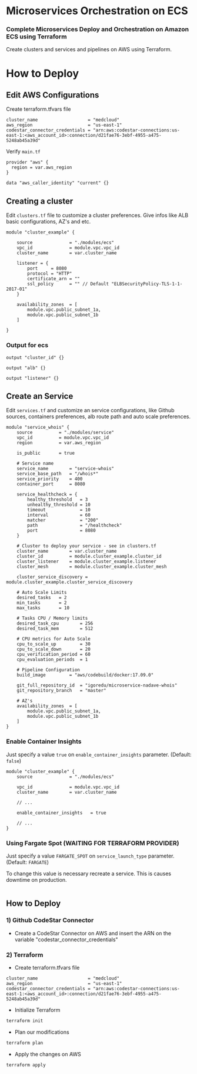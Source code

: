 
# Microservices Orchestration on ECS

### Complete Microservices Deploy and Orchestration on Amazon ECS using Terraform

Create clusters and services and pipelines on AWS using Terraform.

# How to Deploy

## Edit AWS Configurations

Create terraform.tfvars file

```hcl
cluster_name                   = "medcloud"
aws_region                     = "us-east-1"
codestar_connector_credentials = "arn:aws:codestar-connections:us-east-1:<aws_account_id>:connection/d21fae76-3ebf-4955-a475-5248ab45a39d"
```

Verify `main.tf`

```hcl
provider "aws" {
  region = var.aws_region
}

data "aws_caller_identity" "current" {}
```

## Creating a cluster

Edit `clusters.tf` file to customize a cluster preferences. Give infos like ALB basic configurations, AZ's and etc.

```hcl
module "cluster_example" {

    source              = "./modules/ecs"
    vpc_id              = module.vpc.vpc_id
    cluster_name        = var.cluster_name

    listener = {
        port     = 8080
        protocol = "HTTP"
        certificate_arn = ""
        ssl_policy      = "" // Default "ELBSecurityPolicy-TLS-1-1-2017-01"
    }

    availability_zones  = [
        module.vpc.public_subnet_1a,
        module.vpc.public_subnet_1b
    ]

}
```

### Output for ecs

```hcl
output "cluster_id" {}

output "alb" {}

output "listener" {}

```

## Create an Service

Edit `services.tf` and customize an service configurations, like Github sources, containers preferences, alb route path and auto scale preferences.

```hcl
module "service_whois" {
    source          = "./modules/service"
    vpc_id          = module.vpc.vpc_id
    region          = var.aws_region

    is_public       = true

    # Service name
    service_name        = "service-whois"
    service_base_path   = "/whois*"
    service_priority    = 400
    container_port      = 8080

    service_healthcheck = {
        healthy_threshold   = 3
        unhealthy_threshold = 10
        timeout             = 10
        interval            = 60
        matcher             = "200"
        path                = "/healthcheck"
        port                = 8080
    }

    # Cluster to deploy your service - see in clusters.tf
    cluster_name        = var.cluster_name
    cluster_id          = module.cluster_example.cluster_id
    cluster_listener    = module.cluster_example.listener
    cluster_mesh        = module.cluster_example.cluster_mesh

    cluster_service_discovery = module.cluster_example.cluster_service_discovery

    # Auto Scale Limits
    desired_tasks   = 2
    min_tasks       = 2
    max_tasks       = 10

    # Tasks CPU / Memory limits
    desired_task_cpu        = 256
    desired_task_mem        = 512

    # CPU metrics for Auto Scale
    cpu_to_scale_up         = 30
    cpu_to_scale_down       = 20
    cpu_verification_period = 60
    cpu_evaluation_periods  = 1

    # Pipeline Configuration
    build_image         = "aws/codebuild/docker:17.09.0"

    git_full_repository_id  = "igoredu/microservice-nadave-whois"
    git_repository_branch   = "master"

    # AZ's
    availability_zones  = [
        module.vpc.public_subnet_1a,
        module.vpc.public_subnet_1b
    ]
}
```

### Enable Container Insights

Just specify a value `true` on `enable_container_insights` parameter. (Default: `false`)

```hcl
module "cluster_example" {
    source              = "./modules/ecs"

    vpc_id              = module.vpc.vpc_id
    cluster_name        = var.cluster_name

    // ...

    enable_container_insights   = true

    // ...
}

```


### Using Fargate Spot (WAITING FOR TERRAFORM PROVIDER)

Just specify a value `FARGATE_SPOT` on `service_launch_type` parameter. (Default: `FARGATE`)

To change this value is necessary recreate a service. This is causes downtime on production.

```hcl
```

## How to Deploy

### 1) Github CodeStar Connector

* Create a CodeStar Connector on AWS and insert the ARN on the variable "codestar_connector_credentials"

### 2) Terraform

* Create terraform.tfvars file

```hcl
cluster_name                   = "medcloud"
aws_region                     = "us-east-1"
codestar_connector_credentials = "arn:aws:codestar-connections:us-east-1:<aws_account_id>:connection/d21fae76-3ebf-4955-a475-5248ab45a39d"
```

* Initialize Terraform

```bash
terraform init
```

* Plan our modifications

```bash
terraform plan
```

* Apply the changes on AWS

```bash
terraform apply
```
